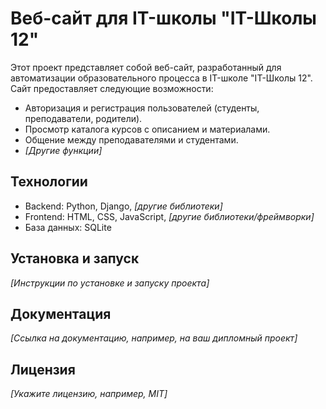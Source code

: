 # Веб-сайт для IT-школы "IT-Школы 12"

Этот проект представляет собой веб-сайт, разработанный для автоматизации образовательного процесса в IT-школе "IT-Школы 12". Сайт предоставляет следующие возможности:

* Авторизация и регистрация пользователей (студенты, преподаватели, родители).
* Просмотр каталога курсов с описанием и материалами.
* Общение между преподавателями и студентами.
* *[Другие функции]*

## Технологии

* Backend: Python, Django, *[другие библиотеки]*
* Frontend: HTML, CSS, JavaScript, *[другие библиотеки/фреймворки]*
* База данных: SQLite

## Установка и запуск

*[Инструкции по установке и запуску проекта]*

## Документация

*[Ссылка на документацию, например, на ваш дипломный проект]*

## Лицензия

*[Укажите лицензию, например, MIT]*

